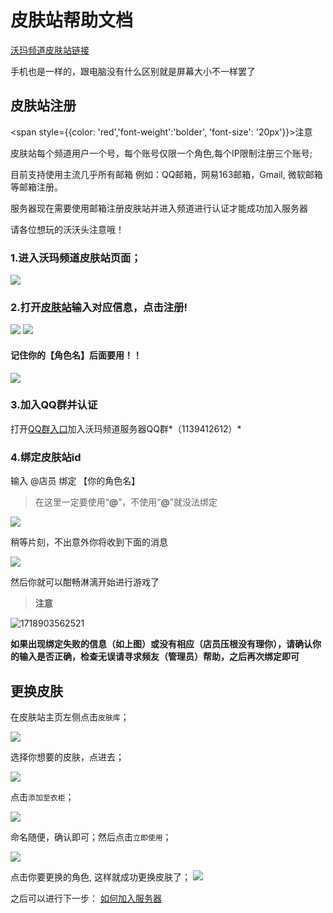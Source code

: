# 皮肤站帮助文档

[沃玛频道皮肤站链接](https://skin.warma.fans/)

手机也是一样的，跟电脑没有什么区别就是屏幕大小不一样罢了

## 皮肤站注册

<span style={{color: 'red','font-weight':'bolder', 'font-size': '20px'}}>注意</span>

皮肤站每个频道用户一个号，每个账号仅限一个角色,每个IP限制注册三个账号;

目前支持使用主流几乎所有邮箱 例如：QQ邮箱，网易163邮箱，Gmail, 微软邮箱 等邮箱注册。

服务器现在需要使用邮箱注册皮肤站并进入频道进行认证才能成功加入服务器

请各位想玩的沃沃头注意哦！

### 1.进入沃玛频道皮肤站页面；

![](../../assets/wmd/1.png)

### 2.打开[皮肤站](https://skin.warma.fans/auth/register)输入对应信息，点击注册!

![](../../assets/wmd/2.png)
![](../../assets/wmd/4.png)

#### 记住你的【角色名】后面要用！！

![](../../assets/wmd/5.png)

### 

### 3.加入QQ群并认证

打开[QQ群入口](https://qm.qq.com/q/g5QutO8rio)加入沃玛频道服务器QQ群*（1139412612）*

### 4.绑定皮肤站id

输入 @店员 绑定 【你的角色名】

> 在这里一定要使用“**@**”，不使用“**@**”就没法绑定

![](../../assets/wmd/06-21-24/bang-ding.png)

稍等片刻，不出意外你将收到下面的消息

![](../../assets/wmd/06-21-24/bang-ding-cheng-gong.png)

然后你就可以酣畅淋漓开始进行游戏了

> &#x20;**注意**&#x20;

![1718903562521](../../assets/wmd/06-21-24/1718903562521.png)

**如果出现绑定失败的信息（如上图）或没有相应（店员压根没有理你），请确认你的输入是否正确，检查无误请寻求频友（管理员）帮助，之后再次绑定即可**

## 更换皮肤

在皮肤站主页左侧点击`皮肤库`；

![](../../assets/wmd/9.png)

选择你想要的皮肤，点进去；

![](../../assets/wmd/10.png)

点击`添加至衣柜`；

![](../../assets/wmd/11.png)

命名随便，确认即可；然后点击`立即使用`；

![](../../assets/wmd/12.png)

点击你要更换的角色, 这样就成功更换皮肤了；
![](../../assets/wmd/13.png)

之后可以进行下一步：
[如何加入服务器](../../serverDocs/enterTheServer/README.md)
